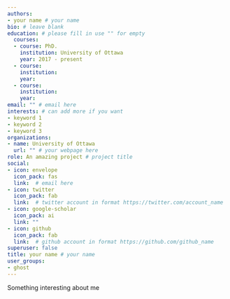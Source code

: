 ```yaml
---
authors:
- your name # your name
bio: # leave blank
education: # please fill in use "" for empty
  courses:
  - course: PhD.
    institution: University of Ottawa
    year: 2017 - present
  - course: 
    institution: 
    year: 
  - course: 
    institution: 
    year: 
email: "" # email here
interests: # can add more if you want
- keyword 1
- keyword 2
- keyword 3
organizations:
- name: University of Ottawa 
  url: "" # your webpage here
role: An amazing project # project title
social:
- icon: envelope
  icon_pack: fas
  link:  # email here
- icon: twitter
  icon_pack: fab
  link:  # twitter account in format https://twitter.com/account_name
- icon: google-scholar
  icon_pack: ai
  link: ""
- icon: github
  icon_pack: fab
  link:  # github account in format https://github.com/github_name
superuser: false
title: your name # your name
user_groups:
- ghost
---
```


Something interesting about me
